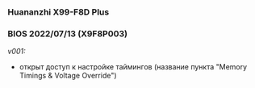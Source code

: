 ### Huananzhi X99-F8D Plus
### BIOS 2022/07/13 (X9F8P003)

*v001:*
* открыт доступ к настройке таймингов (название пункта "Memory Timings & Voltage Override")
